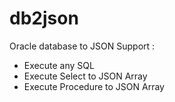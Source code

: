 db2json
=======

Oracle database to JSON
Support :
- Execute any SQL
- Execute Select to JSON Array
- Execute Procedure to JSON Array
